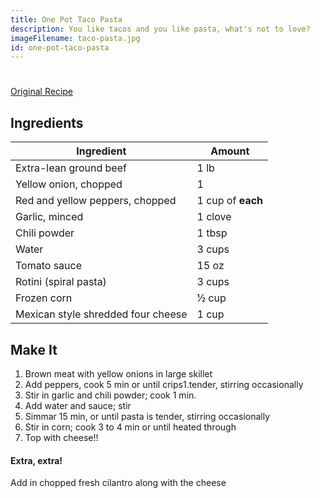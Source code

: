 ```yaml
---
title: One Pot Taco Pasta
description: You like tacos and you like pasta, what's not to love?
imageFilename: taco-pasta.jpg
id: one-pot-taco-pasta
---
```


#

[Original Recipe](http://www.kraftrecipes.com/recipes/one-pot-taco-pasta-127214.aspx)

## Ingredients

| Ingredient                         | Amount            |
| ---------------------------------- | ----------------- |
| Extra-lean ground beef             | 1 lb              |
| Yellow onion, chopped              | 1                 |
| Red and yellow peppers, chopped    | 1 cup of **each** |
| Garlic, minced                     | 1 clove           |
| Chili powder                       | 1 tbsp            |
| Water                              | 3 cups            |
| Tomato sauce                       | 15 oz             |
| Rotini (spiral pasta)              | 3 cups            |
| Frozen corn                        | ½ cup             |
| Mexican style shredded four cheese | 1 cup             |

## Make It

1. Brown meat with yellow onions in large skillet
1. Add peppers, cook 5 min or until crips1.tender, stirring occasionally
1. Stir in garlic and chili powder; cook 1 min.
1. Add water and sauce; stir
1. Simmar 15 min, or until pasta is tender, stirring occasionally
1. Stir in corn; cook 3 to 4 min or until heated through
1. Top with cheese!!

#### Extra, extra!

Add in chopped fresh cilantro along with the cheese
